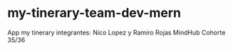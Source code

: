 # my-tinerary-team-dev-mern
App my tinerary
integrantes: Nico Lopez y Ramiro Rojas
MindHub Cohorte 35/36
